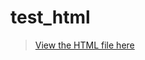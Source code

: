 # test_html

> [View the HTML file here](https://github.com/adityashrm21/test_html/blob/master/plotting.html)
